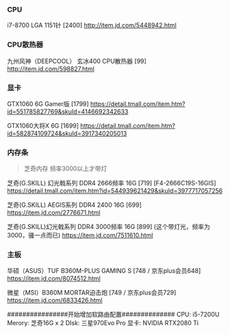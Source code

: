 ### CPU
i7-8700  LGA 1151针 [2400]
http://item.jd.com/5448942.html

### CPU散热器
九州风神（DEEPCOOL） 玄冰400 CPU散热器  [99]
http://item.jd.com/598827.html


### 显卡
GTX1060 6G Gamer版 [1799]
https://detail.tmall.com/item.htm?id=551785827769&skuId=4146692342633

GTX1060大将X 6G [1699]
https://detail.tmall.com/item.htm?id=582874109724&skuId=3917340205013


### 内存条
> 芝奇内存 频率3000以上才带灯

芝奇(G.SKILL) 幻光戟系列 DDR4 2666频率 16G [719] [F4-2666C19S-16GIS]
https://detail.tmall.com/item.htm?id=544939621429&skuId=3977717057256

芝奇(G.SKILL) AEGIS系列 DDR4 2400 16G  [699]
https://item.jd.com/2776671.html

芝奇(G.SKILL)幻光戟系列 DDR4 3000频率 16G [899]  (这个带灯光，频率为3000，骚一点而已)
https://item.jd.com/7511610.html


### 主板
华硕（ASUS）TUF B360M-PLUS GAMING S [748 / 京东plus会员648]
https://item.jd.com/8074512.html

微星（MSI）B360M MORTAR迫击炮 [749 / 京东plus会员729]
https://item.jd.com/6833426.html

################开始增加软路由配置##############
CPU: i5-7200U
Merory: 芝奇16G x 2
DIsk: 三星970Evo Pro
显卡: NVIDIA RTX2080 Ti